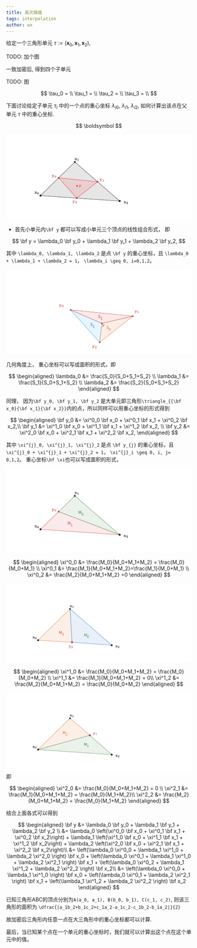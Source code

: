```yaml
---
title: 高次插值
tags: interpolation
author: wx
---
```



给定一个三角形单元 
$\tau := (\boldsymbol x_0, \boldsymbol x_1, \boldsymbol x_2)$, 

TODO: 加个图

一致加密后, 得到四个子单元

TODO: 图

$$
\tau_0 = \\
\tau_1 = \\
\tau_2 = \\
\tau_3 = \\
$$

下面讨论给定子单元 $\tau_i$ 中的一个点的重心坐标 $\lambda_{i0}$, $\lambda_{i1}$, 
$\lambda_{i2}$, 如何计算出该点在父单元 $\tau$ 中的重心坐标.

$$
\boldsymbol  
$$


<img src="../assets/images/interploation/refine.png" alt="refine" style="zoom:50%;" />

- 首先小单元内`\bf y` 都可以写成小单元三个顶点的线性组合形式， 即

$$
\bf y = \lambda_0 \bf y_0 + \lambda_1 \bf y_1 + \lambda_2 \bf y_2,
$$

其中 `\lambda_0, \lambda_1, \lambda_2` 是点 `\bf y` 的重心坐标，且 `\lambda_0 + \lambda_1 + \lambda_2 = 1`， `\lambda_i \geq 0, i=0,1,2`。

<img src="../assets/images/interploation/bcs.png" alt="refine" style="zoom:100%;" />

几何角度上， 重心坐标可以写成面积的形式，即

$$
\begin{aligned}
 \lambda_0 &= \frac{S_0}{S_0+S_1+S_2} \\
\lambda_1 &= \frac{S_1}{S_0+S_1+S_2} \\
\lambda_2 &= \frac{S_2}{S_0+S_1+S_2}
\end{aligned}
$$

同理， 因为`\bf y_0, \bf y_1, \bf y_2` 是大单元即三角形`\triangle_{{\bf x_0}{\bf x_1}{\bf x_2}}`内的点，所以同样可以用重心坐标的形式得到

$$
\begin{aligned}
\bf y_0 &= \xi^0_0 \bf x_0 + \xi^0_1 \bf x_1 + \xi^0_2 \bf x_2,\\
\bf y_1 &= \xi^1_0 \bf x_0 + \xi^1_1 \bf x_1 + \xi^1_2 \bf x_2, \\
\bf y_2 &= \xi^2_0 \bf x_0 + \xi^2_1 \bf x_1 + \xi^2_2 \bf x_2,
\end{aligned}
$$

其中 `\xi^{j}_0, \xi^{j}_1, \xi^{j}_2` 是点 `\bf y_{j}` 的重心坐标，且 `\xi^{j}_0 + \xi^{j}_1 + \xi^{j}_2 = 1`， `\xi^{j}_i \geq 0, i, j= 0,1,2`。
重心坐标`\bf \xi`也可以写成面积的形式，

<img src="../assets/images/interploation/bc1.png" alt="refine" style="zoom:50%;" />

$$
\begin{aligned}
 \xi^0_0 &= \frac{M_0}{M_0+M_1+M_2} = \frac{M_0}{M_0+M_1} \\
\xi^0_1 &= \frac{M_1}{M_0+M_1+M_2}=\frac{M_1}{M_0+M_1} \\
\xi^0_2 &= \frac{M_2}{M_0+M_1+M_2} =0
\end{aligned}
$$

<img src="../assets/images/interploation/bc2.png" alt="refine" style="zoom:50%;" />

$$
\begin{aligned}
 \xi^1_0 &= \frac{M_0}{M_0+M_1+M_2} = \frac{M_0}{M_0+M_2} \\
\xi^1_1 &= \frac{M_1}{M_0+M_1+M_2}  = 0\\
\xi^1_2 &= \frac{M_2}{M_0+M_1+M_2} = \frac{M_0}{M_0+M_2}
\end{aligned}
$$

<img src="../assets/images/interploation/bc3.png" alt="refine" style="zoom:50%;" />
即

$$
\begin{aligned}
 \xi^2_0 &= \frac{M_0}{M_0+M_1+M_2} = 0 \\
\xi^2_1 &= \frac{M_1}{M_0+M_1+M_2}  = \frac{M_0}{M_1+M_2}\\
\xi^2_2 &= \frac{M_2}{M_0+M_1+M_2} = \frac{M_0}{M_1+M_2}
\end{aligned}
$$

结合上面各式可以得到

$$
\begin{aligned}
\bf y &= \lambda_0 \bf y_0 + \lambda_1 \bf y_1 + \lambda_2 \bf y_2 \\
      &= \lambda_0 \left(\xi^0_0 \bf x_0 + \xi^0_1 \bf x_1 + \xi^0_2 \bf
      x_2\right) + \lambda_1 \left(\xi^1_0 \bf x_0 + \xi^1_1 \bf x_1 + \xi^1_2 \bf
      x_2\right) + \lambda_2 \left(\xi^2_0 \bf x_0 + \xi^2_1 \bf x_1 + \xi^2_2 \bf
      x_2\right)\\
      &= \left(\lambda_0 \xi^0_0 + \lambda_1 \xi^1_0 + \lambda_2 \xi^2_0 \right)
      \bf x_0 + 
      \left(\lambda_0 \xi^0_1 + \lambda_1 \xi^1_0 + \lambda_2 \xi^2_1 \right)
      \bf x_1 +
      \left(\lambda_0 \xi^0_2 + \lambda_1 \xi^1_2 + \lambda_2 \xi^2_2 \right)
      \bf x_2\\
      &= \left(\lambda_0 \xi^0_0 + \lambda_1 \xi^1_0 \right) \bf x_0 + 
      \left(\lambda_0 \xi^0_1 + \lambda_2 \xi^2_1 \right) \bf x_1 +
      \left(\lambda_1 \xi^1_2 + \lambda_2 \xi^2_2 \right) \bf x_2
\end{aligned}
$$

已知三角形ABC的顶点分别为`A(a_0, a_1), B(b_0, b_1), C(c_1, c_2)`,
则该三角形的面积为 `\dfrac{|a_1b_2+b_1c_2+c_1a_2-a_1c_2-c_1b_2-b_1a_2|}{2}`

故加密后三角形内任意一点在大三角形中的重心坐标都可以计算.

最后，当已知某个点在一个单元的重心坐标时，我们就可以计算出这个点在这个单元中的值。
